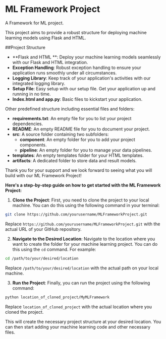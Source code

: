 #  ML Framework Project
A Framework for ML project.

This project aims to provide a robust structure for deploying machine learning models using Flask and HTML.

##Project Structure

- **Flask and HTML **: Deploy your machine learning models seamlessly with our Flask and HTML integration.
- **Exception Handling**: Robust exception handling to ensure your application runs smoothly under all circumstances.
- **Logging Library**: Keep track of your application's activities with our integrated logging library.
- **Setup File**: Easy setup with our setup file. Get your application up and running in no time.
- **Index.html and app.py**: Basic files to kickstart your application.

Other predefined structure including essential files and folders:

- **requirements.txt**: An empty file for you to list your project dependencies.
- **README**: An empty README file for you to document your project.
- **src**: A source folder containing two subfolders:
  - **component**: An empty folder for you to add your project components.
  - **pipeline**: An empty folder for you to manage your data pipelines.
- **templates**: An empty templates folder for your HTML templates.
- **artifacts**: A dedicated folder to store data and result models.

Thank you for your support and we look forward to seeing what you will build with our ML Framework Project!


**Here's a step-by-step guide on how to get started with the ML Framework Project:**

1. **Clone the Project**: First, you need to clone the project to your local machine. You can do this using the following command in your terminal:
```bash
git clone https://github.com/yourusername/MLFrameworkProject.git
```
Replace `https://github.com/yourusername/MLFrameworkProject.git` with the actual URL of your GitHub repository.

2. **Navigate to the Desired Location**: Navigate to the location where you want to create the folder for your machine learning project. You can do this using the `cd` command. For example:
```bash
cd /path/to/your/desired/location
```
Replace `/path/to/your/desired/location` with the actual path on your local machine.

3. **Run the Project**: Finally, you can run the project using the following command:
```bash
python location_of_cloned_project/MyMLFramework
```
Replace `location_of_cloned_project` with the actual location where you cloned the project.

This will create the necessary project structure at your desired location. You can then start adding your machine learning code and other necessary files.
